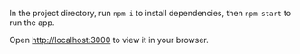 In the project directory, run `npm i` to install dependencies, then `npm start` to run the app.

Open [http://localhost:3000](http://localhost:3000) to view it in your browser.
